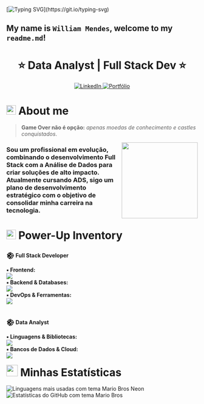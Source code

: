 [![Typing SVG](https://readme-typing-svg.demolab.com?font=Press+Start+2P&size=35&duration=3500&pause=1500&color=E52521&center=true&vCenter=true&width=800&lines=>_LETS+A+GO!;COLLECTING+CODE+COINS;)](https://git.io/typing-svg)

## My name is `William Mendes`, welcome to my `readme.md`!

<h1 align="center"> ⭐ Data Analyst | Full Stack Dev ⭐ </h1>

<div align="center">
<a href="https://www.linkedin.com/in/wlliaam/" target="_blank">
  <img alt="LinkedIn" src="https://img.shields.io/badge/LinkedIn-0A66C2?style=for-the-badge&logo=linkedin&logoColor=white" />
</a>
   <a href="#" target="_blank">
    <img alt="Portfólio" src="https://img.shields.io/badge/Portfólio-1E5A3A?style=for-the-badge&logo=linkedin&logoColor=white" />
  </a>
</div>

<h1><img src="https://emojis.slackmojis.com/emojis/images/1643514042/13/1up.png?1643514042" width="25" /> About me</h1>

> **Game Over não é opção:** _apenas moedas de conhecimento e castles conquistados_.

<img align="right" src="https://media3.giphy.com/media/v1.Y2lkPWVjZjA1ZTQ3dWR5NGZxcXhxdHUzbTNtNHRpcXEzajQ1N212dDdzYnd6d2R4eGpqaSZlcD12MV9zdGlja2Vyc19zZWFyY2gmY3Q9cw/8XuNCv0WBfQqpHdSR2/giphy.webp" width="200px" />

<h3>Sou um profissional em evolução, combinando o desenvolvimento Full Stack com a Análise de Dados para criar soluções de alto impacto. Atualmente cursando ADS, sigo um plano de desenvolvimento estratégico com o objetivo de consolidar minha carreira na tecnologia.</h3>

<h1>
  <img src="https://slackmojis.com/emojis/227-powerup/download" width="25" /> Power-Up Inventory
</h1>

<strong>𒆙 Full Stack Developer</strong>

<div>
  <strong>▪︎ Frontend:</strong><br>
  <a href="https://skillicons.dev">
    <img src="https://skillicons.dev/icons?i=html,css,js,ts,bootstrap,tailwind,react,nextjs,vue,svelte" />
  </a>
</div>

<div>
  <strong>▪︎ Backend & Databases:</strong><br>
  <a href="https://skillicons.dev">
    <img src="https://skillicons.dev/icons?i=nodejs,mysql,postgresql,mongodb,firebase,supabase" />
  </a>
</div>

<div>
  <strong>▪︎ DevOps & Ferramentas:</strong><br>
  <a href="https://skillicons.dev">
    <img src="https://skillicons.dev/icons?i=docker,linux,git,github,vscode,vite,netlify,wordpress,figma" />
  </a>
</div>
</br>

<strong> 𒆙 Data Analyst</strong>

<div>
  <strong>▪︎ Linguagens & Bibliotecas:</strong><br>
  <a href="https://skillicons.dev">
    <img src="https://skillicons.dev/icons?i=python,scala,d3,grafana" />
  </a>
</div>

<div>
  <strong>▪︎ Bancos de Dados & Cloud:</strong><br>
  <a href="https://skillicons.dev">
    <img src="https://skillicons.dev/icons?i=mysql,postgresql,mongodb,dynamodb,gcp,azure" />
  </a>
</div>

</br>
<h1 style="font-size: 2em; font-weight: bold; margin: 0;"><img src="https://emojis.slackmojis.com/emojis/images/1643515260/12822/yoshi_agree.png?1643515260" width="30"/> Minhas Estatísticas</h1>
</br>

<div>
<img src="https://github-readme-stats.vercel.app/api/top-langs/?username=will-aam&locale=pt-br&hide_border=true&bg_color=0A0A0A&title_color=FF0000&text_color=A8A8A8&langs_count=7&colors=FF0000,00FFFF,F8D030,32CD32,FFA500,9400D3" alt="Linguagens mais usadas com tema Mario Bros Neon" />
<img src="https://github-readme-stats.vercel.app/api?username=will-aam&show_icons=true&locale=pt-br&hide_border=true&bg_color=0A0A0A&title_color=FF0000&text_color=A8A8A8&icon_color=F8D030&ring_color=00FFFF" alt="Estatísticas do GitHub com tema Mario Bros" />
</div>

<!-- <picture>
  <source media="(prefers-color-scheme: dark)" srcset="https://raw.githubusercontent.com/eduardavieira-dev/eduardavieira-dev/output/pacman-contribution-graph-dark.svg">
  <source media="(prefers-color-scheme: light)" srcset="https://raw.githubusercontent.com/eduardavieira-dev/eduardavieira-dev/output/pacman-contribution-graph.svg">
  <img alt="pacman contribution graph" src="https://raw.githubusercontent.com/eduardavieira-dev/eduardavieira-dev/output/pacman-contribution-graph.svg">
</picture> -->
